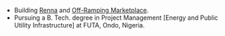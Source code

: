 - Building [Renna](https://renna.netlify.app) and [Off-Ramping Marketplace](https://rmlpay.vercel.app/).
- Pursuing a B. Tech. degree in Project Management [Energy and Public Utility Infrastructure] at FUTA, Ondo, Nigeria.

<!--
### 🎭 Ice Breaker
Would you rather, have all your code documented but messy, or </br> perfectly structured but without a single comment? Hi! Frens call me LØGIC 

<!--
### 🎭 Ice Breakers
* **Would you rather...**
  * Refactor code all day or write documentation all day?
  * Have all your code documented but messy, or perfectly structured but without a single comment?
* **Question**: Introvert or Extrovert? :)

#### **<em>Good code is like good humor; if you have to explain it, it’s not great.</em>**

-->
 
